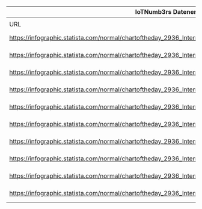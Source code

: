 |IoTNumb3rs Datenerfassung|||||||||||
| ---- | ---- | ---- | ---- | ---- | ---- | ---- | ---- | ---- | ---- | ---- |
||||||||||||
|URL|home_url|filename|device_class|device_count|market_class|market_volume|prognosis_year|publication_year|authorship_class|Dropbox folder|
|https://infographic.statista.com/normal/chartoftheday_2936_Internet_of_Things_to_Hit_the_Mainstream_by_2020_n.jpg|https://www.statista.com/chart/5172/household-penetration-of-connected-devices/|file3_chartoftheday_2936_Internet_of_Things_to_Hit_the_Mainstream_by_2020_n.jpg|Consumer|2000000000|||2013|2016|journalist|Pattoho/20190107-1200|
|https://infographic.statista.com/normal/chartoftheday_2936_Internet_of_Things_to_Hit_the_Mainstream_by_2020_n.jpg|https://www.statista.com/chart/5172/household-penetration-of-connected-devices/|file3_chartoftheday_2936_Internet_of_Things_to_Hit_the_Mainstream_by_2020_n.jpg|Business|1000000000|||2013|2016|journalist|Pattoho/20190107-1200|
|https://infographic.statista.com/normal/chartoftheday_2936_Internet_of_Things_to_Hit_the_Mainstream_by_2020_n.jpg|https://www.statista.com/chart/5172/household-penetration-of-connected-devices/|file3_chartoftheday_2936_Internet_of_Things_to_Hit_the_Mainstream_by_2020_n.jpg|consumer|2500000000|||2014|2016|journalist|Pattoho/20190107-1200|
|https://infographic.statista.com/normal/chartoftheday_2936_Internet_of_Things_to_Hit_the_Mainstream_by_2020_n.jpg|https://www.statista.com/chart/5172/household-penetration-of-connected-devices/|file3_chartoftheday_2936_Internet_of_Things_to_Hit_the_Mainstream_by_2020_n.jpg|Business|1200000000|||2014|2016|journalist|Pattoho/20190107-1200|
|https://infographic.statista.com/normal/chartoftheday_2936_Internet_of_Things_to_Hit_the_Mainstream_by_2020_n.jpg|https://www.statista.com/chart/5172/household-penetration-of-connected-devices/|file3_chartoftheday_2936_Internet_of_Things_to_Hit_the_Mainstream_by_2020_n.jpg|consumer|3500000000|||2015|2016|journalist|Pattoho/20190107-1200|
|https://infographic.statista.com/normal/chartoftheday_2936_Internet_of_Things_to_Hit_the_Mainstream_by_2020_n.jpg|https://www.statista.com/chart/5172/household-penetration-of-connected-devices/|file3_chartoftheday_2936_Internet_of_Things_to_Hit_the_Mainstream_by_2020_n.jpg|Business|1500000000|||2015|2016|journalist|Pattoho/20190107-1200|
|https://infographic.statista.com/normal/chartoftheday_2936_Internet_of_Things_to_Hit_the_Mainstream_by_2020_n.jpg|https://www.statista.com/chart/5172/household-penetration-of-connected-devices/|file3_chartoftheday_2936_Internet_of_Things_to_Hit_the_Mainstream_by_2020_n.jpg|Automotive|300000000|||2015|2016|journalist|Pattoho/20190107-1200|
|https://infographic.statista.com/normal/chartoftheday_2936_Internet_of_Things_to_Hit_the_Mainstream_by_2020_n.jpg|https://www.statista.com/chart/5172/household-penetration-of-connected-devices/|file3_chartoftheday_2936_Internet_of_Things_to_Hit_the_Mainstream_by_2020_n.jpg|consumer|11000000000|||2020|2016|journalist|Pattoho/20190107-1200|
|https://infographic.statista.com/normal/chartoftheday_2936_Internet_of_Things_to_Hit_the_Mainstream_by_2020_n.jpg|https://www.statista.com/chart/5172/household-penetration-of-connected-devices/|file3_chartoftheday_2936_Internet_of_Things_to_Hit_the_Mainstream_by_2020_n.jpg|Business|8000000000|||2020|2016|journalist|Pattoho/20190107-1200|
|https://infographic.statista.com/normal/chartoftheday_2936_Internet_of_Things_to_Hit_the_Mainstream_by_2020_n.jpg|https://www.statista.com/chart/5172/household-penetration-of-connected-devices/|file3_chartoftheday_2936_Internet_of_Things_to_Hit_the_Mainstream_by_2020_n.jpg|Automotive|4000000000|||2020|2016|journalist|Pattoho/20190107-1200|
